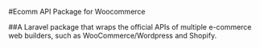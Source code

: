 #Ecomm API Package for Woocommerce


##A Laravel package that wraps the official APIs of multiple e-commerce web builders, such as WooCommerce/Wordpress and Shopify.